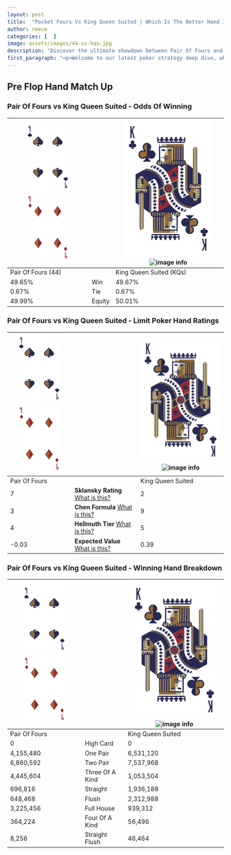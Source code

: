 ```yaml
---
layout: post
title:  "Pocket Fours Vs King Queen Suited | Which Is The Better Hand In Poker? A Complete Guide"
author: reece
categories: [  ]
image: assets/images/44-vs-kqs.jpg
description: "Discover the ultimate showdown between Pair Of Fours and King Queen Suited in poker! Uncover the odds, strategies, and scenarios where one hand triumphs over the other. Get ready to up your poker game with this thrilling analysis."
first_paragraph: "<p>Welcome to our latest poker strategy deep dive, where we're pitting two distinct hands against each other in a high-stakes showdown: Pair Of Fours vs King Queen Suited.</p><p>In the dynamic world of poker, every decision counts, and knowing which hand holds the upper hand is key to your success at the table.</p><p>In this article, we'll dissect these two hands, explore the scenarios where one dominates the other, and equip you with the knowledge to make strategic choices that can tip the odds in your favor.</p><p>Get ready to unravel the intriguing dynamics of these poker hands and elevate your game to new heights.</p>"
---
```




[comment]: # (sp0)

## Pre Flop Hand Match Up

<div class="table hand-ratings" markdown="1"> 



### Pair Of Fours vs King Queen Suited - Odds Of Winning


    
| ![image info](assets/images/hand1/4.png) ![image info](assets/images/hand1/4o.png) |  | ![image info](assets/images/hand2/K.png) ![image info](assets/images/hand2/Qs.png) |
| -------- | -------- | -------- |
| Pair Of Fours (44) |  | King Queen Suited (KQs) |
| 49.65% | Win | 49.67% |
| 0.67% | Tie | 0.67% |
| 49.99% | Equity | 50.01% |




[comment]: # (sp1)



### Pair Of Fours vs King Queen Suited - Limit Poker Hand Ratings


    
| ![image info](assets/images/hand1/4.png) ![image info](assets/images/hand1/4o.png) |  | ![image info](assets/images/hand2/K.png) ![image info](assets/images/hand2/Qs.png) |
| -------- | -------- | -------- |
| Pair Of Fours |  | King Queen Suited |
| 7 | **Sklansky Rating** [What is this?](/sklansky-rating-explained) | 2 |
| 3 | **Chen Formula** [What is this?](/chen-formula-explained) | 9 |
| 4 | **Hellmuth Tier** [What is this?](/Hellmuth-tier-explained) | 5 |
| -0.03 | **Expected Value** [What is this?](/expected-value-explained) | 0.39 |




[comment]: # (sp2)



### Pair Of Fours vs King Queen Suited - Winning Hand Breakdown


    
| ![image info](assets/images/hand1/4.png) ![image info](assets/images/hand1/4o.png) |  | ![image info](assets/images/hand2/K.png) ![image info](assets/images/hand2/Qs.png) |
| -------- | -------- | -------- |
| Pair Of Fours |  | King Queen Suited |
| 0 | High Card | 0 |
| 4,155,480 | One Pair | 6,531,120 |
| 6,860,592 | Two Pair | 7,537,968 |
| 4,445,604 | Three Of A Kind | 1,053,504 |
| 696,816 | Straight | 1,936,188 |
| 648,468 | Flush | 2,312,988 |
| 3,225,456 | Full House | 939,312 |
| 364,224 | Four Of A Kind | 56,496 |
| 8,256 | Straight Flush | 46,464 |




[comment]: # (sp3)



</div>

[comment]: # (sp4)



[comment]: # (sp5)


